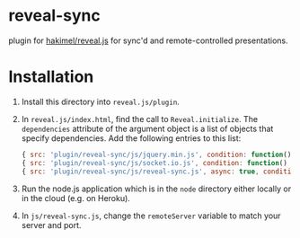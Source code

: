 # reveal-sync

plugin for [hakimel/reveal.js](https://github.com/hakimel/reveal.js) for sync'd and remote-controlled presentations.

# Installation

1. Install this directory into `reveal.js/plugin`. 
2. In `reveal.js/index.html`, find the call to `Reveal.initialize`. The `dependencies` attribute of the argument object is a list of objects that specify dependencies. Add the following entries to this list:

	```javascript
	{ src: 'plugin/reveal-sync/js/jquery.min.js', condition: function() { return !!document.body.classList;}},
	{ src: 'plugin/reveal-sync/js/socket.io.js', condition: function() { return !!document.body.classList; } },
	{ src: 'plugin/reveal-sync/js/reveal-sync.js', async: true, condition: function() { return !!document.body.classList; } }
	```
3. Run the node.js application which is in the `node` directory either locally or in the cloud (e.g. on Heroku).
4. In `js/reveal-sync.js`, change the `remoteServer` variable to match your server and port.

